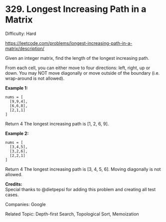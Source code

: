 # 329. Longest Increasing Path in a Matrix

Difficulty: Hard

https://leetcode.com/problems/longest-increasing-path-in-a-matrix/description/

Given an integer matrix, find the length of the longest increasing path.

From each cell, you can either move to four directions: left, right, up or down. You may NOT move diagonally or move outside of the boundary (i.e. wrap-around is not allowed).

**Example 1:**  
```
nums = [
  [9,9,4],
  [6,6,8],
  [2,1,1]
]
```
Return 4
The longest increasing path is [1, 2, 6, 9].

**Example 2:**  
```
nums = [
  [3,4,5],
  [3,2,6],
  [2,2,1]
]
```
Return 4
The longest increasing path is [3, 4, 5, 6]. Moving diagonally is not allowed.

**Credits:**  
Special thanks to @dietpepsi for adding this problem and creating all test cases.

Companies: Google

Related Topic: Depth-first Search, Topological Sort, Memoization
